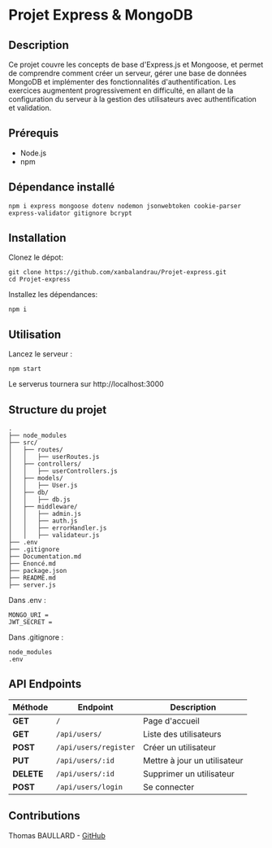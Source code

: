 # Projet Express & MongoDB

## Description

Ce projet couvre les concepts de base d'Express.js et Mongoose, et permet de comprendre comment créer un serveur, gérer une base de données MongoDB et implémenter des fonctionnalités d'authentification. Les exercices augmentent progressivement en difficulté, en allant de la configuration du serveur à la gestion des utilisateurs avec authentification et validation.

## Prérequis

- Node.js
- npm

## Dépendance installé

`npm i express mongoose dotenv nodemon jsonwebtoken cookie-parser express-validator gitignore bcrypt`

## Installation

Clonez le dépot:

```
git clone https://github.com/xanbalandrau/Projet-express.git
cd Projet-express
```

Installez les dépendances:

`npm i`

## Utilisation

Lancez le serveur :

`npm start`

Le serverus tournera sur http://localhost:3000

## Structure du projet

```
.
├── node_modules
├── src/
│   ├── routes/
│   │   ├── userRoutes.js
│   ├── controllers/
│   │   ├── userControllers.js
│   ├── models/
│   │   ├── User.js
│   ├── db/
│   │   ├── db.js
│   ├── middleware/
│   │   ├── admin.js
│   │   ├── auth.js
│   │   ├── errorHandler.js
│   │   ├── validateur.js
├── .env
├── .gitignore
├── Documentation.md
├── Enoncé.md
├── package.json
├── README.md
├── server.js
```

Dans .env :

```
MONGO_URI =
JWT_SECRET =
```

Dans .gitignore :

```
node_modules
.env
```

## API Endpoints

| Méthode    | Endpoint              | Description                  |
| ---------- | --------------------- | ---------------------------- |
| **GET**    | `/`                   | Page d'accueil               |
| **GET**    | `/api/users/`         | Liste des utilisateurs       |
| **POST**   | `/api/users/register` | Créer un utilisateur         |
| **PUT**    | `/api/users/:id`      | Mettre à jour un utilisateur |
| **DELETE** | `/api/users/:id`      | Supprimer un utilisateur     |
| **POST**   | `/api/users/login`    | Se connecter                 |

## Contributions

Thomas BAULLARD - [GitHub](https://github.com/TMS-B)
